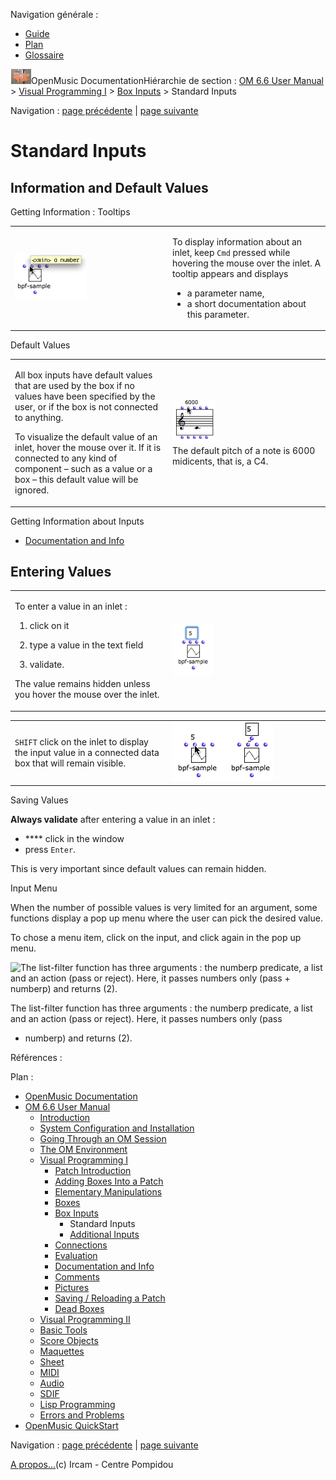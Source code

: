 <div id="tplf" class="tplPage">

<div id="tplh">

<span class="hidden">Navigation générale : </span>

  - [<span>Guide</span>](OM-Documentation.md)
  - [<span>Plan</span>](OM-Documentation_1.md)
  - [<span>Glossaire</span>](OM-Documentation_2.md)

</div>

<div id="tplt">

![empty.gif](../tplRes/page/empty.gif)![logoom1.png](../res/logoom1.png)<span class="tplTi">OpenMusic
Documentation</span><span class="sw_outStack_navRoot"><span class="hidden">Hiérarchie
de section : </span>[<span>OM 6.6 User
Manual</span>](OM-User-Manual.md)<span class="stkSep"> \>
</span>[<span>Visual Programming
I</span>](BasicVisualProgramming.md)<span class="stkSep"> \>
</span>[<span>Box Inputs</span>](BoxInputs.md)<span class="stkSep"> \>
</span><span class="stkSel_yes"><span>Standard
Inputs</span></span></span>

</div>

<div class="tplNav">

<span class="hidden">Navigation : </span>[<span>page
précédente</span>](BoxInputs.md "page précédente(Box Inputs)")<span class="hidden">
| </span>[<span>page
suivante</span>](AdditionalInputs.md "page suivante(Additional Inputs)")

</div>

<div id="tplc" class="tplc_out_yes">

<div style="text-align: center;">



</div>

<div class="headCo">

# <span>Standard Inputs</span>

<div class="headCo_co">

<div>

<div class="part">

## <span>Information and Default Values</span>

<div class="part_co">

<div class="infobloc">

<div class="infobloc_ti">

<span>Getting Information : Tooltips</span>

</div>

<div class="txtRes">

<table>
<colgroup>
<col style="width: 50%" />
<col style="width: 50%" />
</colgroup>
<tbody>
<tr class="odd">
<td><div class="caption">
<div class="caption_co">
<img src="../res/infobulleinlet.png" width="115" height="76" alt="infobulleinlet.png" />
</div>
</div></td>
<td><div class="dk_txtRes_txt txt">
<p>To display information about an inlet, keep <code class="keyboard_tl">Cmd</code> pressed while hovering the mouse over the inlet. A tooltip appears and displays </p>
<ul>
<li><span> a parameter name,</span></li>
<li><span>a short documentation about this parameter.</span></li>
</ul>
</div></td>
</tr>
</tbody>
</table>

</div>

</div>

<div class="infobloc">

<div class="infobloc_ti">

<span>Default Values</span>

</div>

<div class="txtRes">

<table>
<colgroup>
<col style="width: 50%" />
<col style="width: 50%" />
</colgroup>
<tbody>
<tr class="odd">
<td><div class="dk_txtRes_txt txt">
<p>All box inputs have default values that are used by the box if no values have been specified by the user, or if the box is not connected to anything.</p>
<p>To visualize the default value of an inlet, hover the mouse over it. If it is connected to any kind of component – such as a value or a box – this default value will be ignored.</p>
</div></td>
<td><div class="caption">
<div class="caption_co">
<img src="../res/defaultvalue.png" width="69" height="71" alt="The default pitch of a note is 6000 midicents, that is, a C4." />
</div>
<div class="caption_ti">
The default pitch of a note is 6000 midicents, that is, a C4.
</div>
</div></td>
</tr>
</tbody>
</table>

</div>

<div class="linkSet">

<div class="linkSet_ti">

<span>Getting Information about Inputs</span>

</div>

<div class="linkUL">

  - [<span>Documentation and Info</span>](DocAndInfo.md)

</div>

</div>

</div>

</div>

</div>

<div class="part">

## <span>Entering Values</span>

<div class="part_co">

<div class="infobloc">

<div class="txtRes">

<table>
<colgroup>
<col style="width: 50%" />
<col style="width: 50%" />
</colgroup>
<tbody>
<tr class="odd">
<td><div class="dk_txtRes_txt txt">
<p>To enter a value in an inlet :</p>
<ol>
<li><p>click on it</p></li>
<li><p>type a value in the text field</p></li>
<li><p>validate.</p></li>
</ol>
<p>The value remains hidden unless you hover the mouse over the inlet.</p>
</div></td>
<td><div class="caption">
<div class="caption_co">
<img src="../res/inletsetvalue.png" width="65" height="82" alt="inletsetvalue.png" />
</div>
</div></td>
</tr>
</tbody>
</table>

</div>

<div class="txtRes">

<table>
<colgroup>
<col style="width: 50%" />
<col style="width: 50%" />
</colgroup>
<tbody>
<tr class="odd">
<td><div class="dk_txtRes_txt txt">
<p><code class="keyboard_tl">SHIFT</code> click on the inlet to display the input value in a connected data box that will remain visible.</p>
</div></td>
<td><div class="caption">
<div class="caption_co">
<img src="../res/inletshiftclick.png" width="161" height="95" alt="inletshiftclick.png" />
</div>
</div></td>
</tr>
</tbody>
</table>

</div>

</div>

<div class="bloc warning">

<div class="bloc_ti warning_ti">

<span>Saving Values</span>

</div>

<div class="txt">

**Always validate** after entering a value in an inlet :

  - <span> **** click in the window </span>
  - <span>press `Enter`.</span>

This is very important since default values can remain hidden.

</div>

</div>

<div class="infobloc">

<div class="infobloc_ti">

<span>Input Menu</span>

</div>

<div class="txt">

When the number of possible values is very limited for an argument, some
functions display a pop up menu where the user can pick the desired
value.

To chose a menu item, click on the input, and click again in the pop up
menu.

</div>

<div class="caption">

<div class="caption_co">

![The list-filter function has three arguments : the numberp predicate,
a list and an action (pass or reject). Here, it passes numbers only
(pass + numberp) and returns (2).](../res/list-filter.png)

</div>

<div class="caption_ti">

The list-filter function has three arguments : the numberp predicate, a
list and an action (pass or reject). Here, it passes numbers only (pass
+ numberp) and returns (2).

</div>

</div>

</div>

</div>

</div>

</div>

</div>

</div>

<span class="hidden">Références : </span>

</div>

<div id="tplo" class="tplo_out_yes">

<div class="tplOTp">

<div class="tplOBm">

<div id="mnuFrm">

<span class="hidden">Plan :</span>

<div id="mnuFrmUp" onmouseout="menuScrollTiTask.fSpeed=0;" onmouseover="if(menuScrollTiTask.fSpeed&gt;=0) {menuScrollTiTask.fSpeed=-2; scTiLib.addTaskNow(menuScrollTiTask);}" onclick="menuScrollTiTask.fSpeed-=2;" style="display: none;">

<span id="mnuFrmUpLeft">[](#)</span><span id="mnuFrmUpCenter"></span><span id="mnuFrmUpRight"></span>

</div>

<div id="mnuScroll">

  - [<span>OpenMusic Documentation</span>](OM-Documentation.md)
  - [<span>OM 6.6 User Manual</span>](OM-User-Manual.md)
      - [<span>Introduction</span>](00-Sommaire.md)
      - [<span>System Configuration and
        Installation</span>](Installation.md)
      - [<span>Going Through an OM Session</span>](Goingthrough.md)
      - [<span>The OM Environment</span>](Environment.md)
      - [<span>Visual Programming I</span>](BasicVisualProgramming.md)
          - [<span>Patch Introduction</span>](ProgrammingIntro.md)
          - [<span>Adding Boxes Into a Patch</span>](AddingBoxes.md)
          - [<span>Elementary Manipulations</span>](ElementaryManips.md)
          - [<span>Boxes</span>](Boxes.md)
          - [<span>Box Inputs</span>](BoxInputs.md)
              - <span id="i2" class="outLeftSel_yes"><span>Standard
                Inputs</span></span>
              - [<span>Additional Inputs</span>](AdditionalInputs.md)
          - [<span>Connections</span>](Connections.md)
          - [<span>Evaluation</span>](Evaluation.md)
          - [<span>Documentation and Info</span>](DocAndInfo.md)
          - [<span>Comments</span>](Comments.md)
          - [<span>Pictures</span>](Pictures.md)
          - [<span>Saving / Reloading a Patch</span>](SavingPatch.md)
          - [<span>Dead Boxes</span>](DeadBox.md)
      - [<span>Visual Programming
        II</span>](AdvancedVisualProgramming.md)
      - [<span>Basic Tools</span>](BasicObjects.md)
      - [<span>Score Objects</span>](ScoreObjects.md)
      - [<span>Maquettes</span>](Maquettes.md)
      - [<span>Sheet</span>](Sheet.md)
      - [<span>MIDI</span>](MIDI.md)
      - [<span>Audio</span>](Audio.md)
      - [<span>SDIF</span>](SDIF.md)
      - [<span>Lisp Programming</span>](Lisp.md)
      - [<span>Errors and Problems</span>](errors.md)
  - [<span>OpenMusic QuickStart</span>](QuickStart-Chapters.md)

</div>

<div id="mnuFrmDown" onmouseout="menuScrollTiTask.fSpeed=0;" onmouseover="if(menuScrollTiTask.fSpeed&lt;=0) {menuScrollTiTask.fSpeed=2; scTiLib.addTaskNow(menuScrollTiTask);}" onclick="menuScrollTiTask.fSpeed+=2;" style="display: none;">

<span id="mnuFrmDownLeft">[](#)</span><span id="mnuFrmDownCenter"></span><span id="mnuFrmDownRight"></span>

</div>

</div>

</div>

</div>

</div>

<div class="tplNav">

<span class="hidden">Navigation : </span>[<span>page
précédente</span>](BoxInputs.md "page précédente(Box Inputs)")<span class="hidden">
| </span>[<span>page
suivante</span>](AdditionalInputs.md "page suivante(Additional Inputs)")

</div>

<div id="tplb">

[<span>A propos...</span>](OM-Documentation_3.md)(c) Ircam - Centre
Pompidou

</div>

</div>
